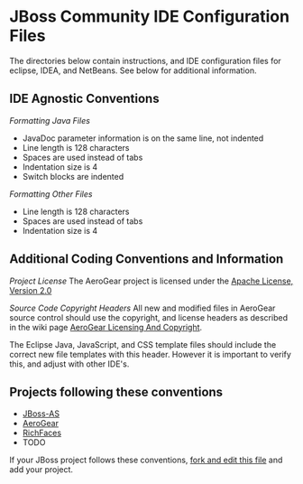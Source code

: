 JBoss Community IDE Configuration Files
=======================================
The directories below contain instructions, and IDE configuration files for eclipse, IDEA, and NetBeans.  See below for additional information.

IDE Agnostic Conventions
------------------------

*Formatting Java Files*

* JavaDoc parameter information is on the same line, not indented
* Line length is 128 characters
* Spaces are used instead of tabs
* Indentation size is 4
* Switch blocks are indented 
 
*Formatting Other Files*

* Line length is 128 characters
* Spaces are used instead of tabs
* Indentation size is 4

Additional Coding Conventions and Information
---------------------------------------------

*Project License*
The AeroGear project is licensed under the [Apache License, Version 2.0](http://www.apache.org/licenses/LICENSE-2.0)

*Source Code Copyright Headers*
All new and modified files in AeroGear source control should use the copyright, and license headers as described in the wiki page [AeroGear Licensing And Copyright](https://community.jboss.org/wiki/AeroGearLicensingAndCopyright).

The Eclipse Java, JavaScript, and CSS template files should include the correct new file templates with this header.  However it is important to verify this, and adjust with other IDE's.

Projects following these conventions
------------------------------------

* [JBoss-AS](https://github.com/jbossas)
* [AeroGear](https://github.com/aerogear)
* [RichFaces](https://github.com/richfaces)
* TODO

If your JBoss project follows these conventions,
[fork and edit this file](https://github.com/jboss/ide-config/edit/master/README.md) and add your project.